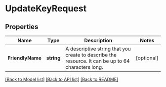 # UpdateKeyRequest

## Properties

Name | Type | Description | Notes
------------ | ------------- | ------------- | -------------
**FriendlyName** | **string** | A descriptive string that you create to describe the resource. It can be up to 64 characters long. | [optional] 

[[Back to Model list]](../README.md#documentation-for-models) [[Back to API list]](../README.md#documentation-for-api-endpoints) [[Back to README]](../README.md)


